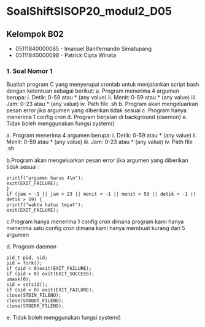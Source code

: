 # SoalShiftSISOP20_modul2_D05
## Kelompok B02
* 05111840000085 - Imanuel Banifernando Simatupang 
* 05111840000098 - Patrick Cipta Winata
### 1. Soal Nomor 1 
Buatlah program C yang menyerupai crontab untuk menjalankan script bash dengan
ketentuan sebagai berikut:
a. Program menerima 4 argumen berupa:
i. Detik: 0-59 atau * (any value)
ii. Menit: 0-59 atau * (any value)
iii. Jam: 0-23 atau * (any value)
iv. Path file .sh
b. Program akan mengeluarkan pesan error jika argumen yang diberikan tidak sesuai
c. Program hanya menerima 1 config cron
d. Program berjalan di background (daemon)
e. Tidak boleh menggunakan fungsi system()

a. Program menerima 4 argumen berupa: i. Detik: 0-59 atau * (any value) ii. Menit: 0-59 atau * (any value) iii. Jam: 0-23 atau * (any value) iv. Path file .sh

b.Program akan mengeluarkan pesan error jika argumen yang diberikan tidak
sesuai :
```if (argc < 5 || argc > 5){
printf("argumen harus 4\n");
exit(EXIT_FAILURE);
}
if (jam < -1 || jam > 23 || menit < -1 || menit > 59 || detik < -1 || detik > 59) {
printf("waktu hatus tepat");
exit(EXIT_FAILURE);
```
c.Program hanya menerima 1 config cron dimana program kami hanya menerima satu config cron dimana kami hanya membuat kurang dari 5 argumen

d. Program daemon
```
pid_t pid, sid;
pid = fork();
if (pid < 0)exit(EXIT_FAILURE);
if (pid > 0) exit(EXIT_SUCCESS);
umask(0);
sid = setsid();
if (sid < 0) exit(EXIT_FAILURE);
close(STDIN_FILENO);
close(STDOUT_FILENO);
close(STDERR_FILENO);
```
e. Tidak boleh menggunakan fungsi system()
